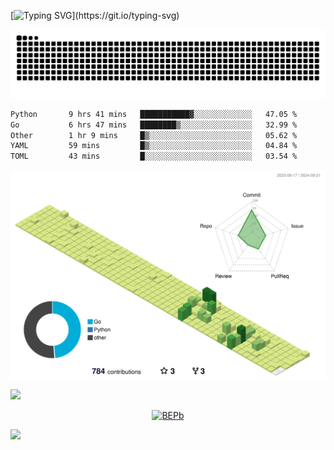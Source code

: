 [![Typing SVG](https://readme-typing-svg.demolab.com?font=JetBrains+Mono&duration=3000&center=true&vCenter=true&multiline=true&repeat=false&width=800&height=80&lines=Welcome+to+KevinMatt's+workshop;Do+not+go+gentle+into+that+good+night.)](https://git.io/typing-svg)

![snake-grid](https://raw.githubusercontent.com/kevinmatthe/kevinmatthe/output/github-contribution-grid-snake-dark.svg)

<!--START_SECTION:waka-->

```txt
Python       9 hrs 41 mins   ███████████▓░░░░░░░░░░░░░   47.05 %
Go           6 hrs 47 mins   ████████▒░░░░░░░░░░░░░░░░   32.99 %
Other        1 hr 9 mins     █▒░░░░░░░░░░░░░░░░░░░░░░░   05.62 %
YAML         59 mins         █▒░░░░░░░░░░░░░░░░░░░░░░░   04.84 %
TOML         43 mins         █░░░░░░░░░░░░░░░░░░░░░░░░   03.54 %
```

<!--END_SECTION:waka-->

<!--   profile-green-animate -->
![](./profile-3d-contrib/profile-green-animate.svg)

<!--  2d history skills -->
<img src="https://cr-skills-chart-widget.azurewebsites.net/api/api?username=kevinmatthe" width="auto"></img>

<p align="center"> 
<a href="https://github.com/ryo-ma/github-profile-trophy"><img src="https://github-profile-trophy.vercel.app/?username=kevinmatthe" alt="BEPb" /></a>
</p>

<img src="https://cr-ss-service.azurewebsites.net/api/ScreenShot?widget=summary&username=kevinmatthe" width="auto"></img>
